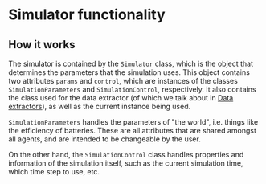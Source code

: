 # Simulator functionality

## How it works
The simulator is contained by the `Simulator` class, which is the object that determines the parameters that the simulation uses. This object contains two attributes `params` and `control`, which are instances of the classes `SimulationParameters` and `SimulationControl`, respectively. It also contains the class used for the data extractor (of which we talk about in [Data extractors](data_extractor.md)), as well as the current instance being used.

`SimulationParameters` handles the parameters of "the world", i.e. things like the efficiency of batteries. These are all attributes that are shared amongst all agents, and are intended to be changeable by the user.

On the other hand, the `SimulationControl` class handles properties and information of the simulation itself, such as the current simulation time, which time step to use, etc.

